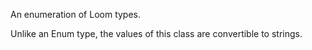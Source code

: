 An enumeration of Loom types.

Unlike an Enum type, the values of this class are convertible to strings.
